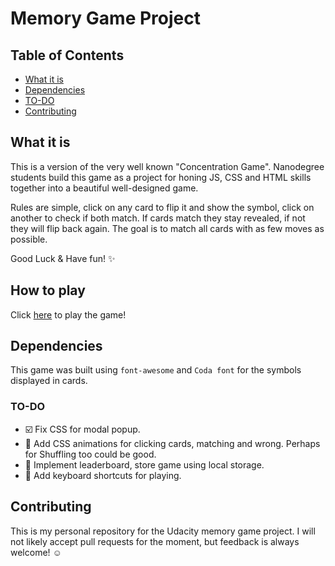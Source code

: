 # Memory Game Project

## Table of Contents
* [What it is](#what-is)
* [Dependencies](#dependencies)
* [TO-DO](#to-do)
* [Contributing](#contributing)

## What it is

This is a version of the very well known "Concentration Game". Nanodegree students build this game as a project for honing JS, CSS and HTML skills together into a beautiful well-designed game.

Rules are simple, click on any card to flip it and show the symbol, click on another to check if both match. If cards match they stay revealed, if not they will flip back again. The goal is to match all cards with as few moves as possible.

Good Luck & Have fun! :sparkles:

## How to play

Click [here]( https://mechaphysis.github.io/frontend-memory-game/) to play the game!

## Dependencies

This game was built using `font-awesome` and `Coda font` for the symbols displayed in cards.

### TO-DO

* :ballot_box_with_check: Fix CSS for modal popup.
* :black_square_button: Add CSS animations for clicking cards, matching and wrong. Perhaps for Shuffling too could be good.
* :black_square_button: Implement leaderboard, store game using local storage.
* :black_square_button: Add keyboard shortcuts for playing.


## Contributing

This is my personal repository for the Udacity memory game project. I will not likely accept pull requests for the moment, but feedback is always welcome! :relaxed:
